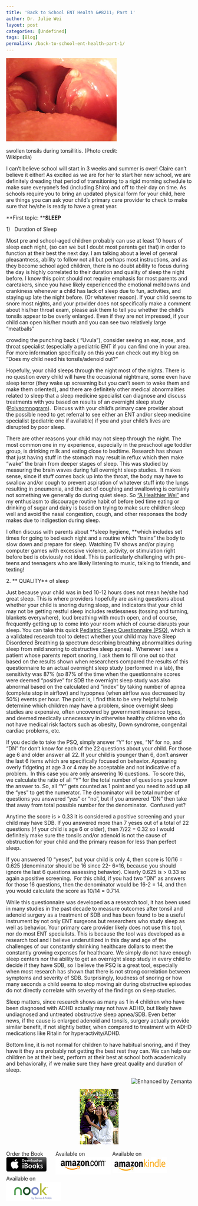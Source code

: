 ```yaml
---
title: 'Back to School ENT Health &#8211; Part 1'
author: Dr. Julie Wei
layout: post
categories: [Undefined]
tags: [Blog]
permalink: /back-to-school-ent-health-part-1/
---
```

<div style="width: 310px" class="wp-caption alignright">
  <a href="http://commons.wikipedia.org/wiki/File:Mono_tonsils.JPG" target="_blank"><img class="zemanta-img-inserted zemanta-img-configured" title="swollen tonsils." alt="swollen tonsils." src="/wp-content/uploads/2013/08/300px-Mono_tonsils.jpg" width="300" height="225" /></a>
  
  <p class="wp-caption-text">
    swollen tonsils during tonsillitis. (Photo credit: Wikipedia)
  </p>
</div>

I can’t believe school will start in 3 weeks and summer is over! Claire can’t believe it either! As excited as we are for her to start her new school, we are definitely dreading that period of transitioning to a rigid morning schedule to make sure everyone’s fed (including Shiro) and off to their day on time. As schools require you to bring an updated physical form for your child, here are things you can ask your child’s primary care provider to check to make sure that he/she is ready to have a great year.

**First topic: ****SLEEP**

1)   Duration of Sleep

Most pre and school-aged children probably can use at least 10 hours of sleep each night, (so can we but I doubt most parents get that) in order to function at their best the next day. I am talking about a level of general pleasantness, ability to follow not all but perhaps most instructions, and as they become school aged children, there is no doubt ability to focus during the day is highly correlated to their duration and quality of sleep the night before. I know this point should not require emphasis for most parents and caretakers, since you have likely experienced the emotional meltdowns and crankiness whenever a child has lack of sleep due to fun, activities, and staying up late the night before. (Or whatever reason). If your child seems to snore most nights, and your provider does not specifically make a comment about his/her throat exam, please ask them to tell you whether the child’s tonsils appear to be overly enlarged. Even if they are not impressed, if your child can open his/her mouth and you can see two relatively large “meatballs”

crowding the punching back ( “Uvula”), consider seeing an ear, nose, and throat specialist (especially a pediatric ENT if you can find one in your area.  For more information specifically on this you can check out my blog on “Does my child need his tonsils/adenoid out?”

Hopefully, your child sleeps through the night most of the nights. There is no question every child will have the occasional nightmare, some even have sleep terror (they wake up screaming but you can’t seem to wake them and make them oriented), and there are definitely other medical abnormalities related to sleep that a sleep medicine specialist can diagnose and discuss treatments with you based on results of an overnight sleep study ([Polysomnogram][1]).  Discuss with your child’s primary care provider about the possible need to get referral to see either an ENT and/or sleep medicine specialist (pediatric one if available) if you and your child’s lives are disrupted by poor sleep.

There are other reasons your child may not sleep through the night. The most common one in my experience, especially in the preschool age toddler group, is drinking milk and eating close to bedtime. Research has shown that just having stuff in the stomach may result in reflux which then make “wake” the brain from deeper stages of sleep. This was studied by measuring the brain waves during full overnight sleep studies.  It makes sense, since if stuff comes back up into the throat, the body may have to swallow and/or cough to prevent aspiration of whatever stuff into the lungs resulting in pneumonia, and the act of coughing and swallowing is certainly not something we generally do during quiet sleep. So [“A Healthier Wei”][2] and my enthusiasm to discourage routine habit of before bed time eating or drinking of sugar and dairy is based on trying to make sure children sleep well and avoid the nasal congestion, cough, and other responses the body makes due to indigestion during sleep.

I often discuss with parents about **sleep hygiene, **which includes set times for going to bed each night and a routine which “trains” the body to slow down and prepare for sleep. Watching TV shows and/or playing computer games with excessive violence, activity, or stimulation right before bed is obviously not ideal. This is particularly challenging with pre-teens and teenagers who are likely listening to music, talking to friends, and texting!

2. ** QUALITY** of sleep

Just because your child was in bed 10-12 hours does not mean he/she had great sleep. This is where providers hopefully are asking questions about whether your child is snoring during sleep, and indicators that your child may not be getting restful sleep includes restlessness (tossing and turning, blankets everywhere), loud breathing with mouth open, and of course, frequently getting up to come into your room which of course disrupts your sleep. You can take this quick [Pediatric Sleep Questionnaire (PSQ)][3], which is a validated research tool to detect whether your child may have Sleep Disordered Breathing (a spectrum describing breathing abnormalities during sleep from mild snoring to obstructive sleep apnea).  Whenever I see a patient whose parents report snoring, I ask them to fill one out so that based on the results shown when researchers compared the results of this questionnaire to an actual overnight sleep study (performed in a lab), the sensitivity was 87% (so 87% of the time when the questionnaire scores were deemed “positive” for SDB the overnight sleep study was also abnormal based on the calculated and “index” by taking number of apnea (complete stop in airflow) and hypopnea (when airflow was decreased by 50%) events per hour. The point is, I find this to be very helpful to help determine which children may have a problem, since overnight sleep studies are expensive, often uncovered by government insurance types, and deemed medically unnecessary in otherwise healthy children who do not have medical risk factors such as obesity, Down syndrome, congenital cardiac problems, etc.

If you decide to take the PSQ, simply answer “Y” for yes, “N” for no, and “DN” for don’t know for each of the 22 questions about your child. For those age 6 and older answer all 22. If your child is younger than 6, don’t answer the last 6 items which are specifically focused on behavior. Appearing overly fidgeting at age 3 or 4 may be acceptable and not indicative of a problem.  In this case you are only answering 16 questions.  To score this, we calculate the ratio of all “Y” for the total number of questions you know the answer to. So, all “Y” gets counted as 1 point and you need to add up all the “yes” to get the numerator. The denominator will be total number of questions you answered “yes” or “no”, but if you answered “DN” then take that away from total possible number for the denominator.  Confused yet?

Anytime the score is > 0.33 it is considered a positive screening and your child may have SDB. If you answered more than 7 yeses out of a total of 22 questions (if your child is age 6 or older), then 7/22 = 0.32 so I would definitely make sure the tonsils and/or adenoid is not the cause of obstruction for your child and the primary reason for less than perfect sleep.

If you answered 10 “yeses”, but your child is only 4, then score is 10/16 = 0.625 (denominator should be 16 since 22- 6=16, because you should ignore the last 6 questions assessing behavior). Clearly 0.625 is > 0.33 so again a positive screening.  For this child, if you had two “DN” as answers for those 16 questions, then the denominator would be 16-2 = 14, and then you would calculate the score as 10/14 = 0.714.

While this questionnaire was developed as a research tool, it has been used in many studies in the past decade to measure outcomes after tonsil and adenoid surgery as a treatment of SDB and has been found to be a useful instrument by not only ENT surgeons but researchers who study sleep as well as behavior. Your primary care provider likely does not use this tool, nor do most ENT specialists. This is because the tool was developed as a research tool and I believe underutilized in this day and age of the challenges of our constantly shrinking healthcare dollars to meet the constantly growing expenses for healthcare. We simply do not have enough sleep centers nor the ability to get an overnight sleep study in every child to decide if they have SDB, so I believe the PSQ is a great tool, especially when most research has shown that there is not strong correlation between symptoms and severity of SDB. Surprisingly, loudness of snoring or how many seconds a child seems to stop moving air during obstructive episodes do not directly correlate with severity of the findings on sleep studies.

Sleep matters, since research shows as many as 1 in 4 children who have been diagnosed with ADHD actually may not have ADHD, but likely have undiagnosed and untreated obstructive sleep apnea/SDB. Even better news, if the cause is enlarged adenoid and tonsils, surgery actually provide similar benefit, if not slightly better, when compared to treatment with ADHD medications like Ritalin for hyperactivity/ADHD.

Bottom line, it is not normal for children to have habitual snoring, and if they have it they are probably not getting the best rest they can. We can help our children be at their best, perform at their best at school both academically and behaviorally, if we make sure they have great quality and duration of sleep.

<div class="zemanta-pixie" style="margin-top: 10px; height: 15px;">
  <a class="zemanta-pixie-a" title="Enhanced by Zemanta" href="http://www.zemanta.com/?px"><img class="zemanta-pixie-img" style="border: none; float: right;" alt="Enhanced by Zemanta" src="http://img.zemanta.com/zemified_e.png?x-id=86c117a8-00e6-4524-bf38-e971d7d61ae5" /></a>
</div>

<span style="width:105px;display:table;margin:0 auto;"><a href="the-book/"><img src="/wp-content/uploads/2014/04/AHealthierWei_cover_150.png" /></a></span>

<p style="height:80px">
  <span style="width:130px;display:inline-block;vertical-align:top;"> Order the Book <a href="https://itunes.apple.com/us/book/a-healthier-wei/id806784060?ls=1&mt=11#" target="_blank" > <img class="size-full wp-image-944" alt="Apple iBooks" title="Apple iBooks" src="/wp-content/uploads/2014/02/Download_on_iBooks_Badge_US-UK_110x40_090513.png" width="110" height="40" /></a> </span> <span style="width:150px;display:inline-block;vertical-align:top;">Available on <a href="http://amzn.to/1fSNqeb" target="_blank" > <img class="size-full wp-image-945" alt="Amazon.com" title="Amazon.com" src="/wp-content/uploads/2014/02/amazon_com_logo_160.jpg" width="160" height="47" /> </a> </span> <span  style="width:150px;display:inline-block;vertical-align:top;">Available on <a href="http://amzn.to/1eHEfNl" target="_blank" > <img class="size-full wp-image-946" alt="Amazon Kindle" title="Amazon Kindle" src="/wp-content/uploads/2014/02/kindle_logo_160.jpg" width="160" height="43" /> </a> </span> <span style="width:150px;display:inline-block;vertical-align:top;">Available on <a href="http://www.barnesandnoble.com/w/a-healthier-wei-julie-wei/1118260302?ean=2940148244592&itm=1&usri=2940148244592" target="_blank" > <img class="size-full wp-image-947" alt="Nook" title="Nook" src="/wp-content/uploads/2014/02/nook_logo_160.png" width="160" height="52" /></a> </span>
</p>


 [1]: http://www.webmd.com/sleep-disorders/guide/polysomnogram
 [2]: http://www.ahealthierwei.com
 [3]: wp-content/uploads/2013/07/PSQ22subscale.pdf
 [4]: the-book